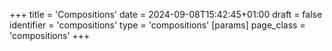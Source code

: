 +++
title = 'Compositions'
date = 2024-09-08T15:42:45+01:00
draft = false
identifier = 'compositions'
type = 'compositions'
[params]
    page_class = 'compositions'
+++